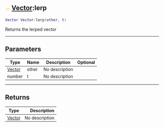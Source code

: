 ## ![shared](../../.gitbook/assets/shared.png) [Vector](./readme/vector.md):lerp

```lua
Vector Vector:lerp(other, t)
```

Returns the lerped vector

------
## Parameters

| Type   | Name | Description | Optional |
| ------ | ---- | ----------- | -------: |
| [Vector](./readme/vector.md) | other | No description |  |
| number | t | No description |  |


------
## Returns

| Type   | Description |
| ------ | ----------: |
| [Vector](./readme/vector.md) | No description |

